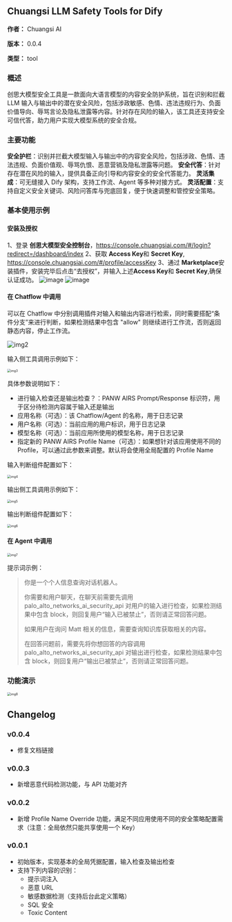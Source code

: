## Chuangsi LLM Safety Tools for Dify

**作者：** Chuangsi AI

**版本：** 0.0.4

**类型：** tool

### 概述

创思大模型安全工具是一款面向大语言模型的内容安全防护系统，旨在识别和拦截 LLM 输入与输出中的潜在安全风险，包括涉政敏感、色情、违法违规行为、负面价值导向、辱骂言论及隐私泄露等内容。针对存在风险的输入，该工具还支持安全可信代答，助力用户实现大模型系统的安全合规。

### 主要功能

**安全护栏**：识别并拦截大模型输入与输出中的内容安全风险，包括涉政、色情、违法违规、负面价值观、辱骂仇恨、恶意营销及隐私泄露等问题。
**安全代答**：针对存在潜在风险的输入，提供具备正向引导和内容安全的安全代答能力。
**灵活集成**：可无缝接入 Dify 架构，支持工作流、Agent 等多种对接方式。
**灵活配置**：支持自定义安全关键词、风险问答库与兜底回复，便于快速调整和管控安全策略。

### 基本使用示例

#### 安装及授权
1、登录 **创思大模型安全控制台**，https://console.chuangsiai.com/#/login?redirect=/dashboard/index
2、获取 **Access Key**和 **Secret Key**, https://console.chuangsiai.com/#/profile/accessKey
3、通过 **Marketplace**安装插件，安装完毕后点击“去授权”，并输入上述**Access Key**和 **Secret Key**,确保认证成功。
![image](https://github.com/user-attachments/assets/e47fa2dc-d12c-46cf-8e33-8cc56ea26200)
![image](https://github.com/user-attachments/assets/482e6db6-bb20-4bbb-9116-9ec7b3586456)

#### 在 Chatflow 中调用

可以在 Chatflow 中分别调用插件对输入和输出内容进行检索，同时需要搭配“条件分支”来进行判断，如果检测结果中包含 "allow" 则继续进行工作流，否则返回静态内容，停止工作流。

![img2](_assets/img2.png)

输入侧工具调用示例如下：

<img src="_assets/img3.png" alt="img3" style="zoom:50%;" />

具体参数说明如下：

- 进行输入检查还是输出检查？：PANW AIRS Prompt/Response 标识符，用于区分待检测内容属于输入还是输出
- 应用名称（可选）：该 Chatflow/Agent 的名称，用于日志记录
- 用户名称（可选）：当前应用的用户标识，用于日志记录
- 模型名称（可选）：当前应用所使用的模型名称，用于日志记录
- 指定新的 PANW AIRS Profile Name（可选）：如果想针对该应用使用不同的 Profile，可以通过此参数来调整。默认将会使用全局配置的 Profile Name

输入判断组件配置如下：

<img src="_assets/img4.png" alt="img4" style="zoom:50%;" />

输出侧工具调用示例如下：

<img src="_assets/img5.png" alt="img5" style="zoom:50%;" />

输出判断组件配置如下：

<img src="_assets/img6.png" alt="img6" style="zoom:50%;" />

#### 在 Agent 中调用

<img src="_assets/img7.png" alt="img7" style="zoom:50%;" />

提示词示例：

> 你是一个个人信息查询对话机器人。
>
> 你需要和用户聊天，在聊天前需要先调用 palo_alto_networks_ai_security_api 对用户的输入进行检查，如果检测结果中包含 block，则回复用户“输入已被禁止”，否则请正常回答问题。
>
> 如果用户在询问 Matt 相关的信息，需要查询知识库获取相关的内容。
>
> 在回答问题前，需要先将你想回答的内容调用 palo_alto_networks_ai_security_api 对输出进行检查，如果检测结果中包含 block，则回复用户“输出已被禁止”，否则请正常回答问题。

### 功能演示

<img src="_assets/img8.png" alt="img8" style="zoom:50%;" />

## Changelog

### v0.0.4

- 修复文档链接

### v0.0.3

- 新增恶意代码检测功能，与 API 功能对齐

### v0.0.2

- 新增 Profile Name Override 功能，满足不同应用使用不同的安全策略配置需求（注意：全局依然只能共享使用一个 Key）

### v0.0.1

- 初始版本，实现基本的全局凭据配置，输入检查及输出检查
- 支持下列内容的识别：
  - 提示词注入
  - 恶意 URL
  - 敏感数据检测（支持后台此定义策略）
  - SQL 安全
  - Toxic Content
